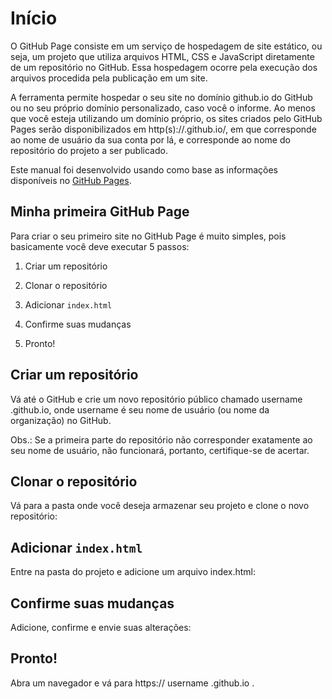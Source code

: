 # Início

O GitHub Page consiste em um serviço de hospedagem de site estático, ou seja, um projeto que utiliza arquivos HTML, CSS e JavaScript diretamente de um repositório no GitHub. 
Essa hospedagem ocorre pela execução dos arquivos procedida pela publicação em um site.

A ferramenta permite hospedar o seu site no domínio github.io do GitHub ou no seu próprio domínio personalizado, caso você o informe. 
Ao menos que você esteja utilizando um domínio próprio, os sites criados pelo GitHub Pages serão disponibilizados em 
http(s)://<username>.github.io/<repository>, em que <username> corresponde ao nome de usuário da sua conta por lá, e <repository> corresponde ao nome do repositório do projeto a ser publicado.

Este manual foi desenvolvido usando como base as informações disponíveis no [GitHub Pages](https://pages.github.com/).

## Minha primeira GitHub Page

Para criar o seu primeiro site no GitHub Page é muito simples, pois basicamente você deve executar 5 passos:

1. Criar um repositório

2. Clonar o repositório

3. Adicionar ``index.html``

4. Confirme suas mudanças

5. Pronto!


## Criar um repositório

Vá até o GitHub e crie um novo repositório público chamado username .github.io, 
onde username é seu nome de usuário (ou nome da organização) no GitHub.

  Obs.: Se a primeira parte do repositório não corresponder exatamente ao seu nome de usuário, 
  não funcionará, portanto, certifique-se de acertar.
  
## Clonar o repositório
  
Vá para a pasta onde você deseja armazenar seu projeto e clone o novo repositório:
  
## Adicionar ``index.html``
  
Entre na pasta do projeto e adicione um arquivo index.html:
 
## Confirme suas mudanças
 
Adicione, confirme e envie suas alterações:
 
## Pronto!
 
 Abra um navegador e vá para https:// username .github.io .
